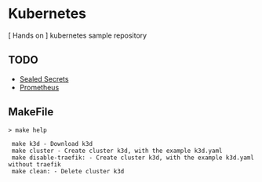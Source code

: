 # Kubernetes 
[ Hands on ] kubernetes sample repository


## TODO
* [Sealed Secrets](sealed-secrets/README.md)
* [Prometheus](prometheus/README.md)

## MakeFile
```
> make help 

 make k3d - Download k3d
 make cluster - Create cluster k3d, with the example k3d.yaml
 make disable-traefik: - Create cluster k3d, with the example k3d.yaml without traefik
 make clean: - Delete cluster k3d
```
